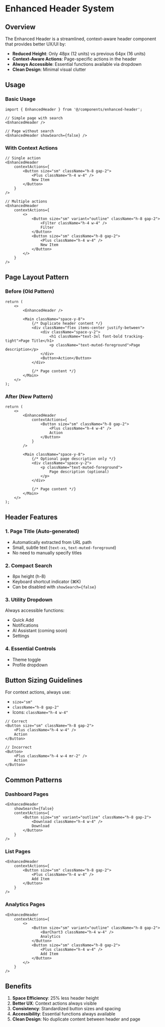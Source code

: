 # Enhanced Header System

## Overview

The Enhanced Header is a streamlined, context-aware header component that provides better UX/UI by:

- **Reduced Height**: Only 48px (12 units) vs previous 64px (16 units)
- **Context-Aware Actions**: Page-specific actions in the header
- **Always Accessible**: Essential functions available via dropdown
- **Clean Design**: Minimal visual clutter

## Usage

### Basic Usage

```tsx
import { EnhancedHeader } from '@/components/enhanced-header';

// Simple page with search
<EnhancedHeader />

// Page without search
<EnhancedHeader showSearch={false} />
```

### With Context Actions

```tsx
// Single action
<EnhancedHeader 
    contextActions={
        <Button size="sm" className="h-8 gap-2">
            <Plus className="h-4 w-4" />
            New Item
        </Button>
    }
/>

// Multiple actions
<EnhancedHeader 
    contextActions={
        <>
            <Button size="sm" variant="outline" className="h-8 gap-2">
                <Filter className="h-4 w-4" />
                Filter
            </Button>
            <Button size="sm" className="h-8 gap-2">
                <Plus className="h-4 w-4" />
                New Item
            </Button>
        </>
    }
/>
```

## Page Layout Pattern

### Before (Old Pattern)
```tsx
return (
    <>
        <EnhancedHeader />
        
        <Main className="space-y-8">
            {/* Duplicate header content */}
            <div className="flex items-center justify-between">
                <div className="space-y-2">
                    <h1 className="text-3xl font-bold tracking-tight">Page Title</h1>
                    <p className="text-muted-foreground">Page description</p>
                </div>
                <Button>Action</Button>
            </div>
            
            {/* Page content */}
        </Main>
    </>
);
```

### After (New Pattern)
```tsx
return (
    <>
        <EnhancedHeader 
            contextActions={
                <Button size="sm" className="h-8 gap-2">
                    <Plus className="h-4 w-4" />
                    Action
                </Button>
            }
        />
        
        <Main className="space-y-8">
            {/* Optional page description only */}
            <div className="space-y-2">
                <p className="text-muted-foreground">
                    Page description (optional)
                </p>
            </div>
            
            {/* Page content */}
        </Main>
    </>
);
```

## Header Features

### 1. Page Title (Auto-generated)
- Automatically extracted from URL path
- Small, subtle text (`text-xs`, `text-muted-foreground`)
- No need to manually specify titles

### 2. Compact Search
- 8px height (h-8)
- Keyboard shortcut indicator (⌘K)
- Can be disabled with `showSearch={false}`

### 3. Utility Dropdown
Always accessible functions:
- Quick Add
- Notifications
- AI Assistant (coming soon)
- Settings

### 4. Essential Controls
- Theme toggle
- Profile dropdown

## Button Sizing Guidelines

For context actions, always use:
- `size="sm"` 
- `className="h-8 gap-2"`
- Icons: `className="h-4 w-4"`

```tsx
// Correct
<Button size="sm" className="h-8 gap-2">
    <Plus className="h-4 w-4" />
    Action
</Button>

// Incorrect
<Button>
    <Plus className="h-4 w-4 mr-2" />
    Action
</Button>
```

## Common Patterns

### Dashboard Pages
```tsx
<EnhancedHeader 
    showSearch={false}
    contextActions={
        <Button size="sm" variant="outline" className="h-8 gap-2">
            <Download className="h-4 w-4" />
            Download
        </Button>
    }
/>
```

### List Pages
```tsx
<EnhancedHeader 
    contextActions={
        <Button size="sm" className="h-8 gap-2">
            <Plus className="h-4 w-4" />
            Add Item
        </Button>
    }
/>
```

### Analytics Pages
```tsx
<EnhancedHeader 
    contextActions={
        <>
            <Button size="sm" variant="outline" className="h-8 gap-2">
                <BarChart3 className="h-4 w-4" />
                Analytics
            </Button>
            <Button size="sm" className="h-8 gap-2">
                <Plus className="h-4 w-4" />
                Add Item
            </Button>
        </>
    }
/>
```

## Benefits

1. **Space Efficiency**: 25% less header height
2. **Better UX**: Context actions always visible
3. **Consistency**: Standardized button sizes and spacing
4. **Accessibility**: Essential functions always available
5. **Clean Design**: No duplicate content between header and page
